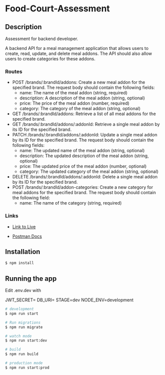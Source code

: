 # Food-Court-Assessment

## Description

Assessment for backend developer.

A backend API for a meal management application that allows users to create, read, update, and delete
meal addons. The API should also allow users to create categories for these addons.

### Routes
- POST /brands/:brandId/addons: Create a new meal addon for the specified brand. The request body should
contain the following fields:
    - name: The name of the meal addon (string, required)
    - description: A description of the meal addon (string, optional)
    - price: The price of the meal addon (number, required)
    - category: The category of the meal addon (string, optional)
- GET /brands/:brandId/addons: Retrieve a list of all meal addons for the specified brand.
- GET /brands/:brandId/addons/:addonId: Retrieve a single meal addon by its ID for the specified brand.
- PATCH /brands/:brandId/addons/:addonId: Update a single meal addon by its ID for the specified brand.
    The request body should contain the following fields:
    - name: The updated name of the meal addon (string, optional)
    - description: The updated description of the meal addon (string, optional)
    - price: The updated price of the meal addon (number, optional)
    - category: The updated category of the meal addon (string, optional)
- DELETE /brands/:brandId/addons/:addonId: Delete a single meal addon by its ID for the specified brand.
- POST /brands/:brandId/addon-categories: Create a new category for meal addons for the specified
brand. The request body should contain the following field:
    - name: The name of the category (string, required)

### Links

- <a href="https://food-court.onrender.com">Link to Live</a>

- <a href="https://elements.getpostman.com/redirect?entityId=23283058-67dee409-f621-4100-b710-ea7aaa3bc1dd&entityType=collection"> Postman Docs</a>



## Installation

```bash
$ npm install
```

## Running the app


Edit .env.dev
with

JWT_SECRET=
DB_URI=
STAGE=dev
NODE_ENV=development

```bash
# development
$ npm run start

# Run migrations
$ npm run migrate

# watch mode
$ npm run start:dev

# build
$ npm run build

# production mode
$ npm run start:prod
```
